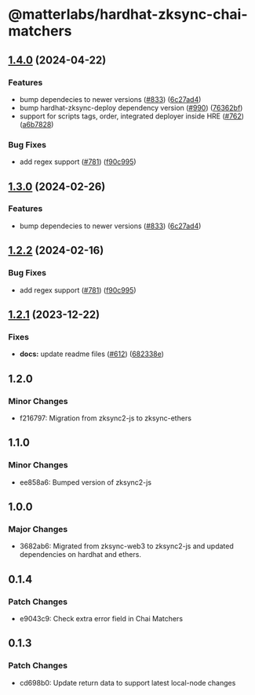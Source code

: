 # @matterlabs/hardhat-zksync-chai-matchers

## [1.4.0](https://github.com/roodeag/hardhat-zksync/compare/@matterlabs/hardhat-zksync-chai-matchers-v1.3.0...@matterlabs/hardhat-zksync-chai-matchers-v1.4.0) (2024-04-22)


### Features

* bump dependecies to newer versions ([#833](https://github.com/roodeag/hardhat-zksync/issues/833)) ([6c27ad4](https://github.com/roodeag/hardhat-zksync/commit/6c27ad40cf4c2b7c55b049c2cd33dafcaff7f55e))
* bump hardhat-zksync-deploy dependency version ([#990](https://github.com/roodeag/hardhat-zksync/issues/990)) ([76362bf](https://github.com/roodeag/hardhat-zksync/commit/76362bf435a2af5294a9106370f9c9faaaccdd17))
* support for scripts tags, order, integrated deployer inside HRE ([#762](https://github.com/roodeag/hardhat-zksync/issues/762)) ([a6b7828](https://github.com/roodeag/hardhat-zksync/commit/a6b7828cd390087f426c97439eb1a2aeb686cf95))


### Bug Fixes

* add regex support ([#781](https://github.com/roodeag/hardhat-zksync/issues/781)) ([f90c995](https://github.com/roodeag/hardhat-zksync/commit/f90c99594f1ab9764c5b8ff722c81831b271b8d4))

## [1.3.0](https://github.com/matter-labs/hardhat-zksync/compare/@matterlabs/hardhat-zksync-chai-matchers-v1.2.2...@matterlabs/hardhat-zksync-chai-matchers-v1.3.0) (2024-02-26)


### Features

* bump dependecies to newer versions ([#833](https://github.com/matter-labs/hardhat-zksync/issues/833)) ([6c27ad4](https://github.com/matter-labs/hardhat-zksync/commit/6c27ad40cf4c2b7c55b049c2cd33dafcaff7f55e))

## [1.2.2](https://github.com/matter-labs/hardhat-zksync/compare/@matterlabs/hardhat-zksync-chai-matchers-v1.2.1...@matterlabs/hardhat-zksync-chai-matchers-v1.2.2) (2024-02-16)


### Bug Fixes

* add regex support ([#781](https://github.com/matter-labs/hardhat-zksync/issues/781)) ([f90c995](https://github.com/matter-labs/hardhat-zksync/commit/f90c99594f1ab9764c5b8ff722c81831b271b8d4))

## [1.2.1](https://github.com/matter-labs/hardhat-zksync/compare/@matterlabs/hardhat-zksync-chai-matchers@1.2.0...@matterlabs/hardhat-zksync-chai-matchers-v1.2.1) (2023-12-22)


### Fixes

* **docs:** update readme files ([#612](https://github.com/matter-labs/hardhat-zksync/issues/612)) ([682338e](https://github.com/matter-labs/hardhat-zksync/commit/682338e60f52021206325ff6eeec2c394a118642))

## 1.2.0

### Minor Changes

- f216797: Migration from zksync2-js to zksync-ethers

## 1.1.0

### Minor Changes

- ee858a6: Bumped version of zksync2-js

## 1.0.0

### Major Changes

- 3682ab6: Migrated from zksync-web3 to zksync2-js and updated dependencies on hardhat and ethers.

## 0.1.4

### Patch Changes

- e9043c9: Check extra error field in Chai Matchers

## 0.1.3

### Patch Changes

- cd698b0: Update return data to support latest local-node changes
